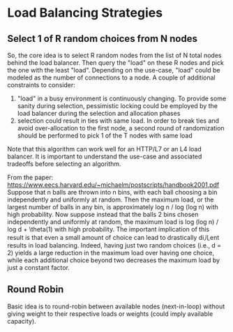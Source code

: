 # Load Balancing Strategies

## Select 1 of R random choices from N nodes
So, the core idea is to select R random nodes from the list of N total nodes behind the load balancer. Then query the "load" on these R nodes and pick the one with the least "load". Depending on the use-case, "load" could be modeled as the number of connections to a node. A couple of additional constraints to consider:
1. "load" in a busy environment is continuously changing. To provide some sanity during selection, pessimistic locking could be employed by the load balancer during the selection and allocation phases
2. selection could result in ties with same load. In order to break ties and avoid over-allocation to the first node, a second round of randomization should be performed to pick 1 of the T nodes with same load

Note that this algorithm can work well for an HTTP/L7 or an L4 load balancer. It is important to understand the use-case and associated tradeoffs before selecting an algorithm.

From the paper:
https://www.eecs.harvard.edu/~michaelm/postscripts/handbook2001.pdf
Suppose that n balls are thrown into n bins, with each ball choosing a bin independently and uniformly at random. Then the maximum load, or the largest number of balls in any bin, is approximately log n / log (log n) with high probability. Now suppose instead that the balls 2 bins chosen independently and uniformly at random, the maximum load is log (log n) / log d + \theta(1) with high probability. The important implication of this result is that even a small amount of choice can lead to drastically diㄦent results in load balancing. Indeed, having just two random choices (i.e., d = 2) yields a large reduction in the maximum load over having one choice, while each additional choice beyond two decreases the maximum load by just a constant factor.

## Round Robin
Basic idea is to round-robin between available nodes (next-in-loop) without giving weight to their respective loads or weights (could imply available capacity). 

